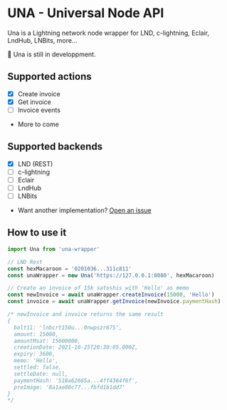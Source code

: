 # UNA - Universal Node API

Una is a Lightning network node wrapper for LND, c-lightning, Eclair, LndHub, LNBits, more...

🚧 Una is still in developpment.

## Supported actions
 - [x] Create invoice
 - [x] Get invoice
 - [ ] Invoice events
 - More to come

## Supported backends
 - [x] LND (REST)
 - [ ] c-lightning
 - [ ] Eclair
 - [ ] LndHub
 - [ ] LNBits
 - Want another implementation? [Open an issue](https://github.com/Dolu89/una/issues/new)

## How to use it
``` typescript
import Una from 'una-wrapper'

// LND Rest
const hexMacaroon = '0201036...311c811'
const unaWrapper = new Una('https://127.0.0.1:8080', hexMacaroon)

// Create an invoice of 15k satoshis with 'Hello' as memo
const newInvoice = await unaWrapper.createInvoice(15000, 'Hello')
const invoice = await unaWrapper.getInvoice(newInvoice.paymentHash)

/* newInvoice and invoice returns the same result
{
  bolt11: 'lnbcrt150u...0nwpszr675',
  amount: 15000,
  amountMsat: 15000000,
  creationDate: 2021-10-25T20:30:05.000Z,
  expiry: 3600,
  memo: 'Hello',
  settled: false,
  settleDate: null,
  paymentHash: '518a62665a...4ff4364f6f',
  preImage: '8a1ae80c77...fbfd1b1dd7'
}
*/
```